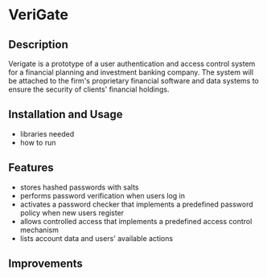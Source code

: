 # VeriGate
## Description
Verigate is a prototype of a user authentication and access control system for a financial planning and investment banking company. The system will be attached to the firm's proprietary financial software and data systems to ensure the security of clients' financial holdings. 

## Installation and Usage
- libraries needed
- how to run
  
## Features
- stores hashed passwords with salts
- performs password verification when users log in
- activates a password checker that implements a predefined password policy when new users register
- allows controlled access that implements a predefined access control mechanism
- lists account data and users' available actions
  
## Improvements
